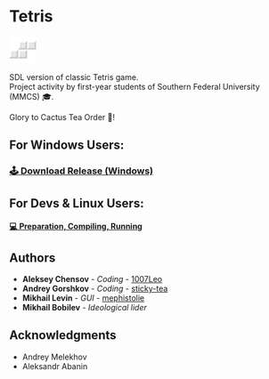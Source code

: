 # Tetris

![Figure](https://github.com/cactus-knights/tetris/blob/master/data/img/favicon.png)

SDL version of classic Tetris game.  
Project activity by first-year students of Southern Federal University (MMCS) 🎓.

Glory to Cactus Tea Order 🌵!

## For Windows Users:
### [🕹️ Download Release (Windows)](https://github.com/cactus-knights/tetris/releases)

## For Devs & Linux Users:
#### [💻 Preparation, Compiling, Running](https://github.com/cactus-knights/tetris/blob/master/Preparation.md)

## Authors

* **Aleksey Chensov** - *Coding* - [1007Leo](https://github.com/1007Leo)
* **Andrey Gorshkov** - *Coding* - [sticky-tea](https://github.com/sticky-tea)
* **Mikhail Levin** - *GUI* - [mephistolie](https://github.com/mephistolie)
* **Mikhail Bobilev** - *Ideological lider*

## Acknowledgments
* Andrey Melekhov
* Aleksandr Abanin
